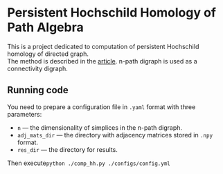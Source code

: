 # Persistent Hochschild Homology of Path Algebra

This is a project dedicated to computation of persistent Hochschild homology of directed graph. <br />
The method is described in the [article](https://arxiv.org/abs/2204.00462).
n-path digraph is used as a connectivity digraph.


## Running code
You need to prepare a configuration file in `.yaml` format with three parameters:
- `n` &mdash; the dimensionality of simplices in the n-path digraph.
- `adj_mats_dir` &mdash; the directory with adjacency matrices stored in `.npy` format.
- `res_dir` &mdash; the directory for results.
  
Then execute`python ./comp_hh.py ./configs/config.yml`
